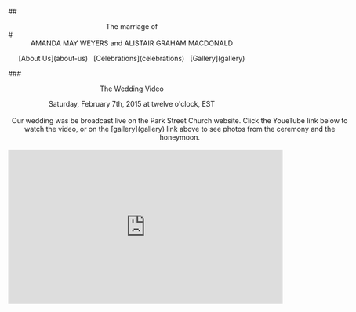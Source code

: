 ##<center>The marriage of</center>
#<center>AMANDA MAY WEYERS <span>and</span> ALISTAIR GRAHAM MACDONALD</center>

<center>[About Us](about-us) &nbsp; [Celebrations](celebrations) &nbsp; [Gallery](gallery)</center>

###<center>The Wedding Video</center>

<center class="attention">
Saturday, February 7th, 2015
at twelve o'clock, EST  
</center><br>

<center style="width:700px;margin:0 auto">Our wedding was be broadcast live on the Park Street Church website. Click the YoueTube link below to watch the video, or on the [gallery](gallery) link above to see photos from the ceremony and the honeymoon.</center>
<br>
<center><iframe width="560" height="315" src="https://www.youtube.com/embed/N8ksu0aw0F8" frameborder="0" allowfullscreen></iframe></center>
<br>

<script src="analytics.js"></script>